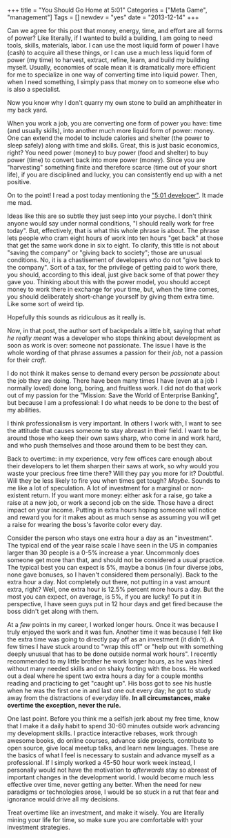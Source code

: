 +++
title = "You Should Go Home at 5:01"
Categories = ["Meta Game", "management"]
Tags = []
newdev = "yes"
date = "2013-12-14"
+++

Can we agree for this post that money, energy, time, and effort are all forms of
power? Like literally, if I wanted to build a building, I am going to need
tools, skills, materials, labor. I can use the most liquid form of power I have
(cash) to acquire all these things, or I can use a much less liquid form of
power (my time) to harvest, extract, refine, learn, and build my building
myself. Usually, economies of scale mean it is dramatically more efficient for
me to specialize in one way of converting time into liquid power. Then, when I
need something, I simply pass that money on to someone else who is also a
specialist.

Now you know why I don't quarry my own stone to build an amphitheater in my back
yard.

When you work a job, you are converting one form of power you have: time (and
usually skills), into another much more liquid form of power: money. One can
extend the model to include calories and shelter (the power to sleep safely)
along with time and skills. Great, this is just basic economics, right? You need
power (money) to buy power (food and shelter) to buy power (time) to convert
back into more power (money). Since you are "harvesting" something finite and
therefore scarce (time out of your short life), if you are disciplined and
lucky, you can consistently end up with a net positive.

On to the point! I read a post today mentioning
the <a href="http://www.hanselman.com/blog/DarkMatterDevelopersTheUnseen99.aspx">"5:01 developer"</a>. It made me mad.

Ideas like this are so subtle they just seep into your psyche. I don't think
anyone would say under normal conditions, "I should really work for free today".
But, effectively, that is what this whole phrase is about. The phrase lets
people who cram eight hours of work into ten hours "get back" at those that get
the same work done in six to eight. To clarify, this title is not about "saving
the company" or "giving back to society"; those are unusual conditions. No, it
is a chastisement of developers who do not "give back to the company". Sort of a
tax, for the privilege of getting paid to work there, you should, according to
this ideal, just give back some of that power they gave you. Thinking about this
with the power model, you should accept money to work there in exchange for your
time, but, when the time comes, you should deliberately short-change yourself by
giving them extra time. Like some sort of weird tip.

Hopefully this sounds as ridiculous as it really is.

Now, in that post, the author sort of backpedals a little bit, saying that
<i>what he really meant</i> was a developer who stops thinking about development
as soon as work is over: someone not passionate. The issue I have is the whole
wording of that phrase assumes a passion for their <i>job</i>, not a passion for
their <i>craft</i>.


I do not think it makes sense to demand every person be <i>passionate</i> about
the job they are doing. There have been many times I have (even at a job I
normally loved) done long, boring, and fruitless work. I did not do that work
out of my passion for the "Mission: Save the World of Enterprise Banking", but
because I am a professional: I do what needs to be done to the best of my
abilities.


I think professionalism is very important. In others I work with, I want to see
the attitude that causes someone to stay abreast in their field. I want to be
around those who keep their own saws sharp, who come in and work hard, and who
push themselves and those around them to be best they can.


Back to overtime: in my experience, very few offices care enough about their
developers to let them sharpen their saws at work, so why would you waste your
precious free time there? Will they pay you more for it? Doubtful. Will they be
less likely to fire you when times get tough? <i>Maybe</i>. Sounds to me like a
lot of speculation. A lot of investment for a marginal or non-existent return.
If you want more money: either ask for a raise, go take a raise at a new job, or
work a second job on the side. Those have a direct impact on your income.
Putting in extra hours hoping someone will notice and reward you for it makes
about as much sense as assuming you will get a raise for wearing the boss's
favorite color every day.


Consider the person who stays one extra hour a day as an "investment". The
typical end of the year raise scale I have seen in the US in companies larger
than 30 people is a 0-5% increase a year. Uncommonly does someone get more than
that, and should not be considered a usual practice. The typical best you can
expect is 5%, maybe a bonus (in four diverse jobs, none gave bonuses, so I
haven't considered them personally). Back to the extra hour a day. Not
completely out there, not putting in a vast amount extra, right? Well, one extra
hour is 12.5% percent more hours a day. But the most you can expect, on average,
is 5%, if you are lucky! To put it in perspective, I have seen guys put in 12
hour days and get fired because the boss didn't get along with them.


At a <i>few</i> points in my career, I worked longer hours. Once it was because
I truly enjoyed the work and it was fun. Another time it was because I felt like
the extra time was going to directly pay off as an investment (it didn't). A few
times I have stuck around to "wrap this off" or "help out with something deeply
unusual that has to be done outside normal work hours". I recently recommended
to my little brother he work longer hours, as he was hired without many needed
skills and on shaky footing with the boss. He worked out a deal where he spent
two extra hours a day for a couple months reading and practicing to get "caught
up". His boss got to see his hustle when he was the first one in and last one
out every day; he got to study away from the distractions of everyday life.
<b>In all circumstances, make overtime the exception, never the rule.</b>


One last point. Before you think me a selfish jerk about my free time, know that
I make it a daily habit to spend 30-60 minutes outside work advancing my
development skills. I practice interactive rebases, work through awesome books,
do online courses, advance side projects, contribute to open source, give local
meetup talks, and learn new languages. These are the basics of what I feel is
necessary to sustain and advance myself as a professional. If I simply worked a
45-50 hour work week instead, I personally would not have the motivation to
<i>afterwards</i> stay so abreast of important changes in the development world.
I would become much less effective over time, never getting any better. When the
need for new paradigms or technologies arose, I would be so stuck in a rut that
fear and ignorance would drive all my decisions.

Treat overtime like an investment, and make it wisely. You are literally mining
your life for time, so make sure you are comfortable with your investment
strategies.
